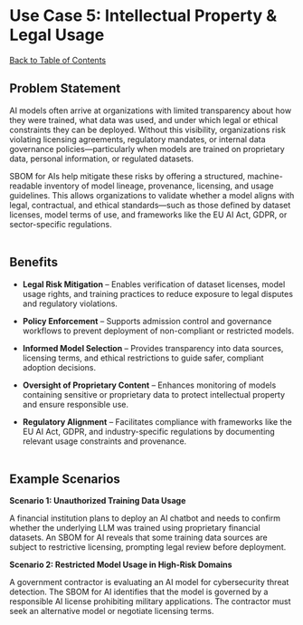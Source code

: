 # Use Case 5: Intellectual Property & Legal Usage

[Back to Table of Contents](../../README.md#table-of-contents)

## Problem Statement

AI models often arrive at organizations with limited transparency about how they were trained, what data was used, and under which legal or ethical constraints they can be deployed. Without this visibility, organizations risk violating licensing agreements, regulatory mandates, or internal data governance policies—particularly when models are trained on proprietary data, personal information, or regulated datasets.

SBOM for AIs help mitigate these risks by offering a structured, machine-readable inventory of model lineage, provenance, licensing, and usage guidelines. This allows organizations to validate whether a model aligns with legal, contractual, and ethical standards—such as those defined by dataset licenses, model terms of use, and frameworks like the EU AI Act, GDPR, or sector-specific regulations.
<br><br>

## Benefits

*   **Legal Risk Mitigation** – Enables verification of dataset licenses, model usage rights, and training practices to reduce exposure to legal disputes and regulatory violations.

*   **Policy Enforcement** – Supports admission control and governance workflows to prevent deployment of non-compliant or restricted models.

*   **Informed Model Selection** – Provides transparency into data sources, licensing terms, and ethical restrictions to guide safer, compliant adoption decisions.

*   **Oversight of Proprietary Content** – Enhances monitoring of models containing sensitive or proprietary data to protect intellectual property and ensure responsible use.

*   **Regulatory Alignment** – Facilitates compliance with frameworks like the EU AI Act, GDPR, and industry-specific regulations by documenting relevant usage constraints and provenance.
<br><br>

## Example Scenarios

**Scenario 1: Unauthorized Training Data Usage**

A financial institution plans to deploy an AI chatbot and needs to confirm whether the underlying LLM was trained using proprietary financial datasets. An SBOM for AI reveals that some training data sources are subject to restrictive licensing, prompting legal review before deployment.

**Scenario 2: Restricted Model Usage in High-Risk Domains**

A government contractor is evaluating an AI model for cybersecurity threat detection. The SBOM for AI identifies that the model is governed by a responsible AI license prohibiting military applications. The contractor must seek an alternative model or negotiate licensing terms.

